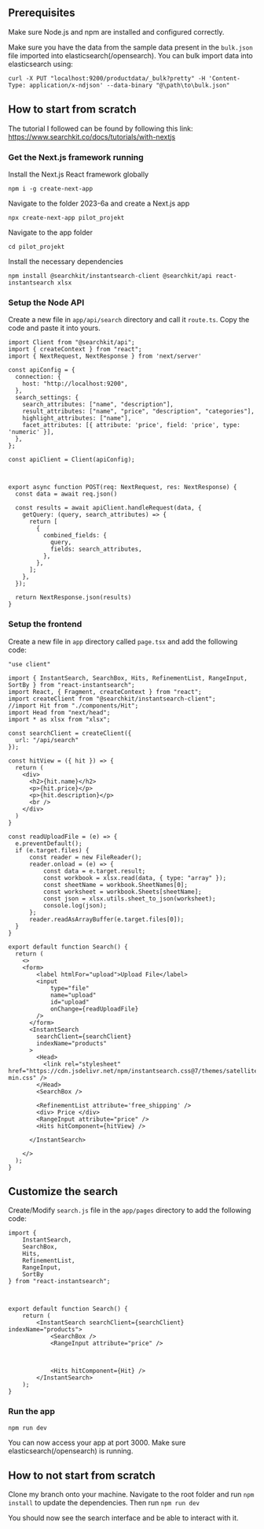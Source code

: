 ## Prerequisites

Make sure Node.js and npm are installed and configured correctly. 

Make sure you have the data from the sample data present in the ```bulk.json``` file imported into elasticsearch(/opensearch). You can bulk import data into elasticsearch using: 

```
curl -X PUT "localhost:9200/productdata/_bulk?pretty" -H 'Content-Type: application/x-ndjson' --data-binary "@\path\to\bulk.json"
```

## How to start from scratch

The tutorial I followed can be found by following this link: https://www.searchkit.co/docs/tutorials/with-nextjs

### Get the Next.js framework running

Install the Next.js React framework globally

```npm i -g create-next-app```

Navigate to the folder 2023-6a and create a Next.js app

```npx create-next-app pilot_projekt```

Navigate to the app folder

```cd pilot_projekt```

Install the necessary dependencies

```npm install @searchkit/instantsearch-client @searchkit/api react-instantsearch xlsx```

### Setup the Node API

Create a new file in ```app/api/search``` directory and call it ```route.ts```. Copy the code and paste it into yours.

```
import Client from "@searchkit/api";
import { createContext } from "react";
import { NextRequest, NextResponse } from 'next/server'

const apiConfig = {
  connection: {
    host: "http://localhost:9200",
  },
  search_settings: {
    search_attributes: ["name", "description"],
    result_attributes: ["name", "price", "description", "categories"],
    highlight_attributes: ["name"],
    facet_attributes: [{ attribute: 'price', field: 'price', type: 'numeric' }],
  },
};

const apiClient = Client(apiConfig);



export async function POST(req: NextRequest, res: NextResponse) {
  const data = await req.json()

  const results = await apiClient.handleRequest(data, {
    getQuery: (query, search_attributes) => {
      return [
        {
          combined_fields: {
            query,
            fields: search_attributes,
          },
        },
      ];
    },
  });

  return NextResponse.json(results)
}
```

### Setup the frontend

Create a new file in ```app``` directory called ```page.tsx``` and add the following code:

```
"use client"

import { InstantSearch, SearchBox, Hits, RefinementList, RangeInput, SortBy } from "react-instantsearch";
import React, { Fragment, createContext } from "react";
import createClient from "@searchkit/instantsearch-client";
//import Hit from "./components/Hit";
import Head from "next/head";
import * as xlsx from "xlsx";

const searchClient = createClient({
  url: "/api/search"
});

const hitView = ({ hit }) => {
  return (
    <div>
      <h2>{hit.name}</h2>
      <p>{hit.price}</p>
      <p>{hit.description}</p>
      <br />
    </div>
  )
}

const readUploadFile = (e) => {
  e.preventDefault();
  if (e.target.files) {
      const reader = new FileReader();
      reader.onload = (e) => {
          const data = e.target.result;
          const workbook = xlsx.read(data, { type: "array" });
          const sheetName = workbook.SheetNames[0];
          const worksheet = workbook.Sheets[sheetName];
          const json = xlsx.utils.sheet_to_json(worksheet);
          console.log(json);
      };
      reader.readAsArrayBuffer(e.target.files[0]);
  }
}

export default function Search() {
  return (
    <>
    <form>
        <label htmlFor="upload">Upload File</label>
        <input
            type="file"
            name="upload"
            id="upload"
            onChange={readUploadFile}
        />
      </form>
      <InstantSearch
        searchClient={searchClient}
        indexName="products"
      >
        <Head>
          <link rel="stylesheet" href="https://cdn.jsdelivr.net/npm/instantsearch.css@7/themes/satellite-min.css" />
        </Head>
        <SearchBox />

        <RefinementList attribute='free_shipping' />
        <div> Price </div>
        <RangeInput attribute="price" />
        <Hits hitComponent={hitView} />

      </InstantSearch>
      
    </>
  );
}
```

## Customize the search

Create/Modify ```search.js``` file in the ```app/pages``` directory to add the following code:

```
import {
    InstantSearch,
    SearchBox,
    Hits,
    RefinementList,
    RangeInput,
    SortBy
} from "react-instantsearch";



export default function Search() {
    return (
        <InstantSearch searchClient={searchClient} indexName="products">
            <SearchBox />
            <RangeInput attribute="price" />



            <Hits hitComponent={Hit} />
        </InstantSearch>
    );
}
```

### Run the app

```npm run dev```

You can now access your app at port 3000. Make sure elasticsearch(/opensearch) is running.

## How to not start from scratch

Clone my branch onto your machine. Navigate to the root folder and run ```npm install``` to update the dependencies. Then run ```npm run dev```

You should now see the search interface and be able to interact with it. 